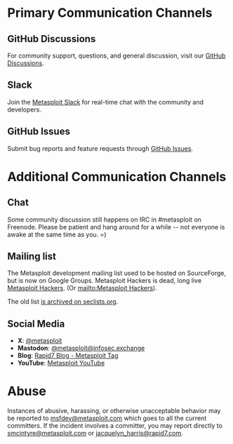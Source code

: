 # Primary Communication Channels

## GitHub Discussions
For community support, questions, and general discussion, visit our [GitHub Discussions](https://github.com/rapid7/metasploit-framework/discussions).

## Slack
Join the [Metasploit Slack](https://join.slack.com/t/metasploit/shared_invite/zt-30i688it0-mJsFGT44IMtdeZi1DraamQ) for real-time chat with the community and developers.

## GitHub Issues
Submit bug reports and feature requests through [GitHub Issues](https://github.com/rapid7/metasploit-framework/issues).

# Additional Communication Channels

## Chat

Some community discussion still happens on IRC in #metasploit on Freenode.
Please be patient and hang around for a while -- not everyone is awake
at the same time as you. =)

## Mailing list

The Metasploit development mailing list used to be hosted on SourceForge, but is now on Google Groups. Metasploit Hackers is dead, long live [Metasploit Hackers][list]. (Or [mailto:Metasploit Hackers][mailto]).

The old list [is archived on seclists.org][archive].

## Social Media

- **X**: [@metasploit](https://x.com/metasploit)
- **Mastodon**: [@metasploit@infosec.exchange](https://infosec.exchange/@metasploit)
- **Blog**: [Rapid7 Blog - Metasploit Tag](https://www.rapid7.com/blog/tag/metasploit/)
- **YouTube**: [Metasploit YouTube](https://youtube.com/@MetasploitR7)

# Abuse

Instances of abusive, harassing, or otherwise unacceptable behavior may be reported to msfdev@metasploit.com which goes to all the current committers. If the incident involves a committer, you may report directly to smcintyre@metasploit.com or jacquelyn_harris@rapid7.com.


[archive]: http://seclists.org/metasploit/ "Metasploit mailing list archive"
[list]: https://groups.google.com/forum/#!forum/metasploit-hackers "Metasploit Hackers development mailing list"
[mailto]: mailto:metasploit-hackers@googlegroups.com
